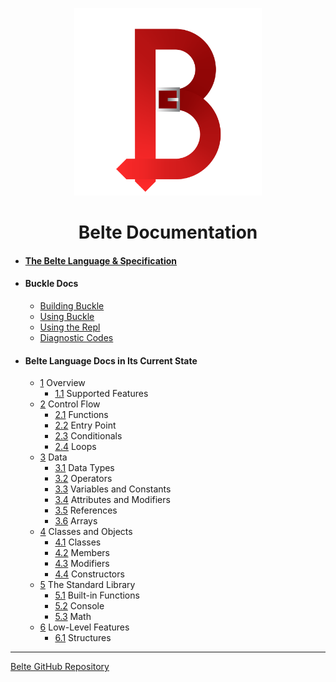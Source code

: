 <p align="center">
<img width="300" src="images/BelteCapital.png" alt="Belte Logo">
</p>

<h1 align="center">Belte Documentation</h1>

- #### [The Belte Language & Specification](Belte.md)

- #### Buckle Docs

  - [Building Buckle](Building.md)
  - [Using Buckle](Buckle.md)
  - [Using the Repl](Repl.md)
  - [Diagnostic Codes](DiagnosticCodes.md)

- #### Belte Language Docs in Its Current State

  - [1](Current/Overview.md) Overview
    - [1.1](Current/Overview.md#11-overview) Supported Features
  - [2](Current/ControlFlow.md) Control Flow
    - [2.1](Current/ControlFlow.md#21-functions) Functions
    - [2.2](Current/ControlFlow.md#22-entry-point) Entry Point
    - [2.3](Current/ControlFlow.md#23-conditionals) Conditionals
    - [2.4](Current/ControlFlow.md#24-loops) Loops
  - [3](Current/Data.md) Data
    - [3.1](Current/Data.md#31-data-types) Data Types
    - [3.2](Current/Data.md#32-operators) Operators
    - [3.3](Current/Data.md#33-variables-and-constants) Variables and Constants
    - [3.4](Current/Data.md#34-attributes-and-modifiers) Attributes and Modifiers
    - [3.5](Current/Data.md#35-references) References
    - [3.6](Current/Data.md#36-arrays) Arrays
  - [4](Current/ClassesAndObjects.md) Classes and Objects
    - [4.1](Current/ClassesAndObjects.md#41-classes) Classes
    - [4.2](Current/ClassesAndObjects.md#42-members) Members
    - [4.3](Current/ClassesAndObjects.md#43-modifiers) Modifiers
    - [4.4](Current/ClassesAndObjects.md#44-constructors) Constructors
  - [5](Current/StandardLibrary.md) The Standard Library
    - [5.1](Current/StandardLibrary.md#51-built-in-functions) Built-in Functions
    - [5.2](Current/StandardLibrary/Console.blt) Console
    - [5.3](Current/StandardLibrary/Math.blt) Math
  - [6](Current/LowLevelFeatures.md) Low-Level Features
    - [6.1](Current/LowLevelFeatures.md#61-structures) Structures

___

[Belte GitHub Repository](https://github.com/ryanwilsond/belte/)
